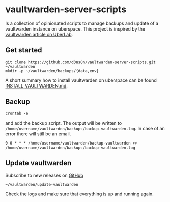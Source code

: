 # vaultwarden-server-scripts

Is a collection of opinionated scripts to manage backups and update of a vaultwarden instance on uberspace. This project is inspired
by the [vaultwarden article on UberLab](https://lab.uberspace.de/guide_vaultwarden/).

## Get started

```shell
git clone https://github.com/d3ns0n/vaultwarden-server-scripts.git ~/vaultwarden
mkdir -p ~/vaultwarden/backups/{data,env}
```

A short summary how to install vaultwarden on uberspace can be found [INSTALL_VAULTWARDEN.md](INSTALL_VAULTWARDEN.md).

## Backup

```shell
crontab -e
```

and add the backup script. The output will be written to `/home/username/vaultwarden/backups/backup-vaultwarden.log`. In case of an error there will still be an email.

```shell
0 0 * * * /home/username/vaultwarden/backup-vaultwarden >> /home/username/vaultwarden/backups/backup-vaultwarden.log
```

## Update vaultwarden

Subscribe to new releases on [GitHub](https://github.com/dani-garcia/vaultwarden/releases)

```shell
~/vaultwarden/update-vaultwarden
```

Check the logs and make sure that everything is up and running again.
